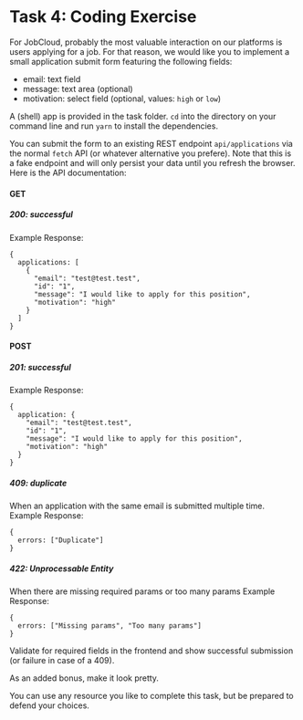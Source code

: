 # Task 4: Coding Exercise
For JobCloud, probably the most valuable interaction on our platforms is users applying for a job. For that reason, we would like you to implement a small application submit form featuring the following fields:
- email: text field
- message: text area (optional)
- motivation: select field (optional, values: `high` or `low`)

A (shell) app is provided in the task folder. `cd` into the directory on your command line and run `yarn` to install the dependencies.

You can submit the form to an existing REST endpoint `api/applications` via the normal `fetch` API (or whatever alternative you prefere). Note that this is a fake endpoint and will only persist your data until you refresh the browser. Here is the API documentation:
#### GET
##### 200: successful
Example Response:
````
{
  applications: [
    {
      "email": "test@test.test",
      "id": "1",
      "message": "I would like to apply for this position",
      "motivation": "high"
    }
  ]
}
````
#### POST
##### 201: successful
Example Response:
````
{
  application: {
    "email": "test@test.test",
    "id": "1",
    "message": "I would like to apply for this position",
    "motivation": "high"
  }
}
````
##### 409: duplicate
When an application with the same email is submitted multiple time.
Example Response:
````
{
  errors: ["Duplicate"]
}
````
##### 422: Unprocessable Entity
When there are missing required params or too many params
Example Response:
````
{
  errors: ["Missing params", "Too many params"]
}
````

Validate for required fields in the frontend and show successful submission (or failure in case of a 409).

As an added bonus, make it look pretty.

You can use any resource you like to complete this task, but be prepared to defend your choices.